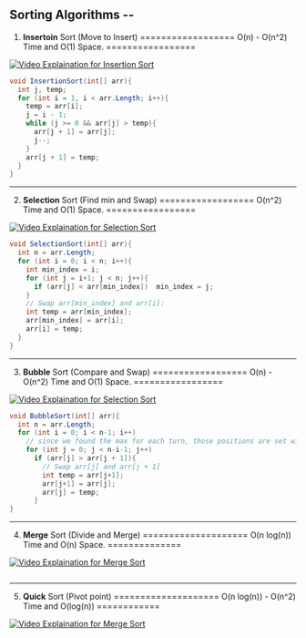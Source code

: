 ## Sorting Algorithms --
1. **Insertoin** Sort (Move to Insert)  ================== O(n) - O(n^2) Time and O(1) Space. =================

[![Video Explaination for Insertion Sort](http://img.youtube.com/vi/OGzPmgsI-pQ/0.jpg)](http://www.youtube.com/watch?v=OGzPmgsI-pQ)
```cs
void InsertionSort(int[] arr){
  int j, temp;
  for (int i = 1, i < arr.Length; i++){
    temp = arr[i];
    j = i - 1;
    while (j >= 0 && arr[j] > temp){
      arr[j + 1] = arr[j];
      j--;
    }
    arr[j + 1] = temp;
  }
}
```
***
2. **Selection** Sort (Find min and Swap) ================== O(n^2) Time and O(1) Space. =================

[![Video Explaination for Selection Sort](http://img.youtube.com/vi/xWBP4lzkoyM/0.jpg)](http://www.youtube.com/watch?v=xWBP4lzkoyM)
```cs
void SelectionSort(int[] arr){
  int n = arr.Length;
  for (int i = 0; i < n; i++){
    int min_index = i;
    for (int j = i+1; j < n; j++){
      if (arr[j] < arr[min_index])  min_index = j;
    }
    // Swap arr[min_index] and arr[i]:
    int temp = arr[min_index];
    arr[min_index] = arr[i];
    arr[i] = temp;
  }
}
```
***
3. **Bubble** Sort (Compare and Swap)  ================== O(n) - O(n^2) Time and O(1) Space. =================

[![Video Explaination for Selection Sort](http://img.youtube.com/vi/nmhjrI-aW5o/0.jpg)](http://www.youtube.com/watch?v=nmhjrI-aW5o)
```cs
void BubbleSort(int[] arr){
  int n = arr.Length;
  for (int i = 0; i < n-1; i++)
    // since we found the max for each turn, those positions are set without further consideration
    for (int j = 0; j < n-i-1; j++)
      if (arr[j] > arr[j + 1]){
        // Swap arr[j] and arr[j + 1]
        int temp = arr[j+1];
        arr[j+1] = arr[j];
        arr[j] = temp;
      }
}
```
***
4. **Merge** Sort (Divide and Merge)  ==================== O(n log(n)) Time and O(n) Space. ==============

[![Video Explaination for Merge Sort](http://img.youtube.com/vi/KF2j-9iSf4Q/0.jpg)](https://www.youtube.com/watch?v=KF2j-9iSf4Q)
```cs

```
***
5. **Quick** Sort (Pivot point)  ==================== O(n log(n)) - O(n^2) Time and O(log(n)) ============

[![Video Explaination for Merge Sort](http://img.youtube.com/vi/SLauY6PpjW4/0.jpg)](https://www.youtube.com/watch?v=SLauY6PpjW4)
```cs

```
